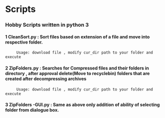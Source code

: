 # Scripts
### Hobby Scripts written in python 3 

#### 1 CleanSort.py : Sort files based on extension of a file and move into respective folder.
         Usage: download file , modify cur_dir path to your folder and execute
#### 2 ZipFolders.py : Searches for Compressed files and their folders in directory , after approval delete(Move to recyclebin) folders that are created after decompressing archives
         Usage: download file , modify cur_dir path to your folder and execute
#### 3 ZipFolders -GUI.py : Same as above only addition of ability of selecting folder from dialogue box. 
